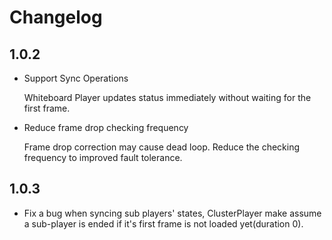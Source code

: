 # Changelog

## 1.0.2

-   Support Sync Operations

    Whiteboard Player updates status immediately without waiting for the first frame.

-   Reduce frame drop checking frequency

    Frame drop correction may cause dead loop. Reduce the checking frequency to improved fault tolerance.

## 1.0.3

-   Fix a bug when syncing sub players' states, ClusterPlayer make assume a sub-player is ended if it's first frame is not loaded yet(duration 0).

